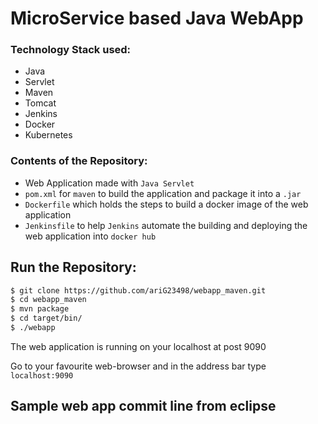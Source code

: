 # MicroService based Java WebApp

### Technology Stack used:

* Java
* Servlet
* Maven
* Tomcat
* Jenkins
* Docker
* Kubernetes



### Contents of the Repository:

* Web Application made with `Java Servlet`
* `pom.xml` for `maven` to build the application and package it into a `.jar`
* `Dockerfile` which holds the steps to build a docker image of the web application
* `Jenkinsfile` to help `Jenkins` automate the building and deploying the web application into `docker hub`



## Run the Repository:

```bash
$ git clone https://github.com/ariG23498/webapp_maven.git
$ cd webapp_maven
$ mvn package
$ cd target/bin/
$ ./webapp
```

The web application is running on your localhost at post 9090

Go to your favourite web-browser and in the address bar type `localhost:9090`

## Sample web app commit line from eclipse
